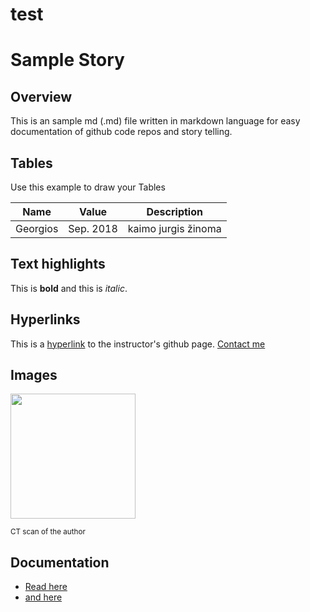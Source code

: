 # test
# Sample Story

## Overview

This is an sample md (.md) file written in markdown language for easy documentation of github code repos and story telling.

## Tables

Use this example to draw your Tables

| Name | Value | Description |
|------|-------|-------------|
| Georgios | Sep. 2018 | kaimo jurgis žinoma |

## Text highlights

This is **bold** and this is *italic*.

## Hyperlinks

This is a [hyperlink](https://github.com/georgiosouzounis) to the instructor's github page. [Contact me](mailto:georgios.ouzounis@gmail.com)

## Images

<img src="https://avatars0.githubusercontent.com/u/20957732?s=460&v=4" width = "200"/>

<sub>CT scan of the author </sub>

## Documentation

- [Read here](https://guides.github.com/features/mastering-markdown/)
- [and here](https://github.com/adam-p/markdown-here/wiki/Markdown-Cheatsheet)

